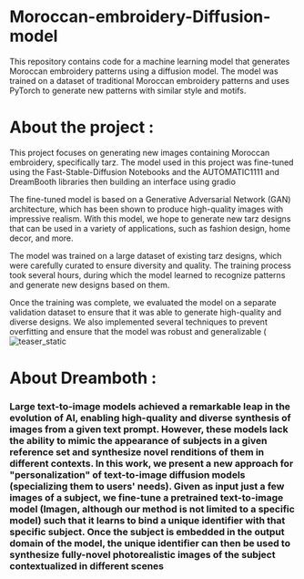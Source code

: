 # Moroccan-embroidery-Diffusion-model
This repository contains code for a machine learning model that generates Moroccan embroidery patterns using a diffusion model. The model was trained on a dataset of traditional Moroccan embroidery patterns and uses PyTorch to generate new patterns with similar style and motifs. 
# About the project : 
This project focuses on generating new images containing Moroccan embroidery, specifically tarz. The model used in this project was fine-tuned using the Fast-Stable-Diffusion Notebooks and the AUTOMATIC1111 and DreamBooth libraries then building an interface using gradio 

The fine-tuned model is based on a Generative Adversarial Network (GAN) architecture, which has been shown to produce high-quality images with impressive realism. With this model, we hope to generate new tarz designs that can be used in a variety of applications, such as fashion design, home decor, and more.

The model was trained on a large dataset of existing tarz designs, which were carefully curated to ensure diversity and quality. The training process took several hours, during which the model learned to recognize patterns and generate new designs based on them.

Once the training was complete, we evaluated the model on a separate validation dataset to ensure that it was able to generate high-quality and diverse designs. We also implemented several techniques to prevent overfitting and ensure that the model was robust and generalizable
(![teaser_static](https://user-images.githubusercontent.com/93876670/236652469-6b3d0d97-f3bf-41ff-87e1-a1aa282f9188.jpg)
# About Dreamboth :
### Large text-to-image models achieved a remarkable leap in the evolution of AI, enabling high-quality and diverse synthesis of images from a given text prompt. However, these models lack the ability to mimic the appearance of subjects in a given reference set and synthesize novel renditions of them in different contexts. In this work, we present a new approach for "personalization" of text-to-image diffusion models (specializing them to users' needs). Given as input just a few images of a subject, we fine-tune a pretrained text-to-image model (Imagen, although our method is not limited to a specific model) such that it learns to bind a unique identifier with that specific subject. Once the subject is embedded in the output domain of the model, the unique identifier can then be used to synthesize fully-novel photorealistic images of the subject contextualized in different scenes
